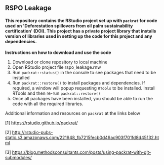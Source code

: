 ## RSPO Leakage
#### This repository contains the RStudio project set up with `packrat` for code used on 'Deforestation spillovers from oil palm sustainability certification' (DOI). This project has a private project library that installs version of libraries used in setting up the code for this project and any dependencies.

**Instructions on how to download and use the code**
1. Download or clone repository to local machine
2. Open RStudio project file rspo_leakage.rnw
3. Run `packrat::status()` in the console to see packages that need to be installed
4. Run `packrat::restore()` to install packages and dependencies. If required, a window will popup requesting `RTools` to be installed. Install RTools and then re-run `packrat::restore()`
5. Once all packages have been installed, you should be able to run the code with all the required libraries.

Additional information and resources on `packrat` at the links below

[1] https://rstudio.github.io/packrat/

[2] http://rstudio-pubs-static.s3.amazonaws.com/221948_fb7215fecb0d49ac903f701fd8d45132.html

[3] https://blog.methodsconsultants.com/posts/using-packrat-with-git-submodules/




 
